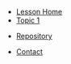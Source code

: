 
+ [Lesson Home](index.html)
+ [Topic 1](01-getting-started.html)
* [Repository](.)
+ [Contact](mailto:dtwrub@caltech.edu)
